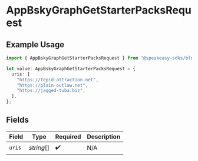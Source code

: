 # AppBskyGraphGetStarterPacksRequest

## Example Usage

```typescript
import { AppBskyGraphGetStarterPacksRequest } from "@speakeasy-sdks/bluesky/models/operations";

let value: AppBskyGraphGetStarterPacksRequest = {
  uris: [
    "https://tepid-attraction.net",
    "https://plain-outlaw.net",
    "https://jagged-tuba.biz",
  ],
};
```

## Fields

| Field              | Type               | Required           | Description        |
| ------------------ | ------------------ | ------------------ | ------------------ |
| `uris`             | *string*[]         | :heavy_check_mark: | N/A                |